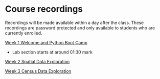 # Course recordings
Recordings will be made available within a day after the class. These recordings are password protected and only available to students who are currently enrolled.

[Week 1 Welcome and Python Boot Camp](https://ucla.zoom.us/rec/share/Onv1fqq3GTczqwtxpjoLPQh6dD_4AoUCYBB3FSFXaa4cq1ZPsfdHCDCqCi86li6J.XdyJ3PyQD6X5FdEQ?startTime=1673313296000)
- Lab section starts at around 01:30 mark

[Week 2 Spatial Data Exploration](https://ucla.zoom.us/rec/share/1T1DENyVo0dQZKbQ7eNqey1aMj4hPeF-oT8Bi-dddARc1FQ15TkjrjjxOCEx9w_A.JGAFQMkxBBXiNS3A)

[Week 3 Census Data Exploration](https://ucla.zoom.us/rec/share/thXF9eM6QlzklZsKcx6a9jX7ETjs-zaB7s4g_NblCGp1LD12LfM9vv3P9PY3B4zs.kImjhPaIh1uTI3sF)
